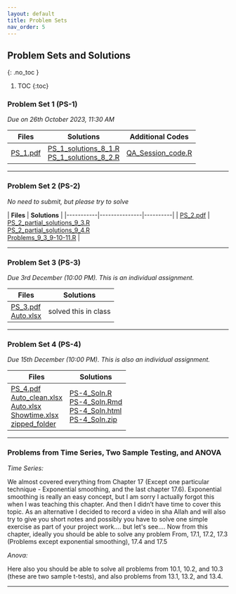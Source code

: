 ```yaml
---
layout: default
title: Problem Sets
nav_order: 5
---
```


## Problem Sets and Solutions
{: .no_toc }

1. TOC
{:toc}


### Problem Set 1 (PS-1)
*Due on 26th October 2023, 11:30 AM*

| **Files** | **Solutions** | **Additional Codes** |
|-----------|---------------|----------|
| [PS_1.pdf](PS1/Questions/PS_1.pdf) | [PS_1_solutions_8_1.R](PS1/Solutions/PS_1_solutions_8_1.R) <br> [PS_1_solutions_8_2.R](PS1/Solutions/PS_1_solutions_8_2.R) | [QA_Session_code.R](PS1/Solutions/QA_Session_code.R) |

---

### Problem Set 2 (PS-2)
*No need to submit, but please try to solve*

| **Files** | **Solutions** |
|-----------|---------------|----------|
| [PS_2.pdf](PS2/Questions/PS_2.pdf) | [PS_2_partial_solutions_9_3.R](PS2/Solutions/PS_2_partial_solutions_9_3.R) <br> [PS_2_partial_solutions_9_4.R](PS2/Solutions/PS_2_partial_solutions_9_4.R) <br> [Problems_9_3_9-10-11.R](PS2/Solutions/Problems_9_3_9-10-11.R) |

---

### Problem Set 3 (PS-3)
*Due 3rd December (10:00 PM). This is an individual assignment.*

| **Files** | **Solutions** | 
|-----------|---------------|
| [PS_3.pdf](PS3/Questions/PS_3.pdf) <br> [Auto.xlsx](PS3/Auto.xlsx) | solved this in class |

---

### Problem Set 4 (PS-4)
*Due 15th December (10:00 PM). This is also an individual assignment.*

| **Files** | **Solutions** |
|-----------|---------------|
| [PS_4.pdf](PS4/Questions/PS_4.pdf) <br> [Auto_clean.xlsx](PS4/Questions/Auto_clean.xlsx) <br> [Auto.xlsx](PS4/Questions/Auto.xlsx) <br> [Showtime.xlsx](PS4/Questions/Showtime.xlsx) <br> [zipped_folder](PS4/Questions/Zipped_Folders/PS_4_questions.zip) | [PS-4_Soln.R](PS4/Solutions/PS-4_Soln.R) <br> [PS-4_Soln.Rmd](PS4/Solutions/PS-4_Soln.Rmd) <br> [PS-4_Soln.html](PS4/Solutions/PS-4_Soln.html) <br> [PS-4_Soln.zip](PS4/Solutions/Zipped_Folders/PS-4_Soln.zip) |

---

### Problems from Time Series, Two Sample Testing, and ANOVA

*Time Series:*

We almost covered everything from Chapter 17 (Except one particular technique - Exponential smoothing, and the last chapter 17.6). Exponential smoothing is really an easy concept, but I am sorry I actually forgot this when I was teaching this chapter. And then I didn’t have time to cover this topic. As an alternative I decided to record a video in sha Allah and will also try to give you short notes and possibly you have to solve one simple exercise as part of your project work…. but let's see…. Now from this chapter, ideally you should be able to solve any problem From, 17.1, 17.2, 17.3 (Problems except exponential smoothing), 17.4 and 17.5

*Anova:*

Here also you should be able to solve all problems from 10.1, 10.2, and 10.3 (these are two sample t-tests), and also problems from 13.1, 13.2, and 13.4.

---


